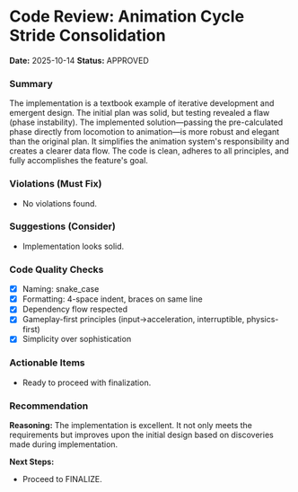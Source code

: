 # Code Review: Animation Cycle Stride Consolidation

**Date:** 2025-10-14
**Status:** APPROVED

### Summary

The implementation is a textbook example of iterative development and emergent design. The initial plan was solid, but testing revealed a flaw (phase instability). The implemented solution—passing the pre-calculated phase directly from locomotion to animation—is more robust and elegant than the original plan. It simplifies the animation system's responsibility and creates a clearer data flow. The code is clean, adheres to all principles, and fully accomplishes the feature's goal.

### Violations (Must Fix)

- No violations found.

### Suggestions (Consider)

- Implementation looks solid.

### Code Quality Checks

- [x] Naming: snake_case
- [x] Formatting: 4-space indent, braces on same line
- [x] Dependency flow respected
- [x] Gameplay-first principles (input→acceleration, interruptible, physics-first)
- [x] Simplicity over sophistication

### Actionable Items

- Ready to proceed with finalization.

### Recommendation

**Reasoning:** The implementation is excellent. It not only meets the requirements but improves upon the initial design based on discoveries made during implementation.

**Next Steps:**
- Proceed to FINALIZE.
